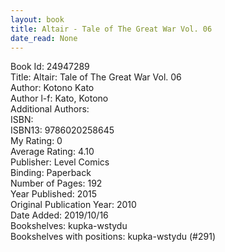 ```yaml
---
layout: book
title: Altair - Tale of The Great War Vol. 06
date_read: None
---
```


Book Id: 24947289<br />
Title: Altair: Tale of The Great War Vol. 06<br />
Author: Kotono Kato<br />
Author l-f: Kato, Kotono<br />
Additional Authors: <br />
ISBN: <br />
ISBN13: 9786020258645<br />
My Rating: 0<br />
Average Rating: 4.10<br />
Publisher: Level Comics<br />
Binding: Paperback<br />
Number of Pages: 192<br />
Year Published: 2015<br />
Original Publication Year: 2010<br />
Date Added: 2019/10/16<br />
Bookshelves: kupka-wstydu<br />
Bookshelves with positions: kupka-wstydu (#291)<br />

